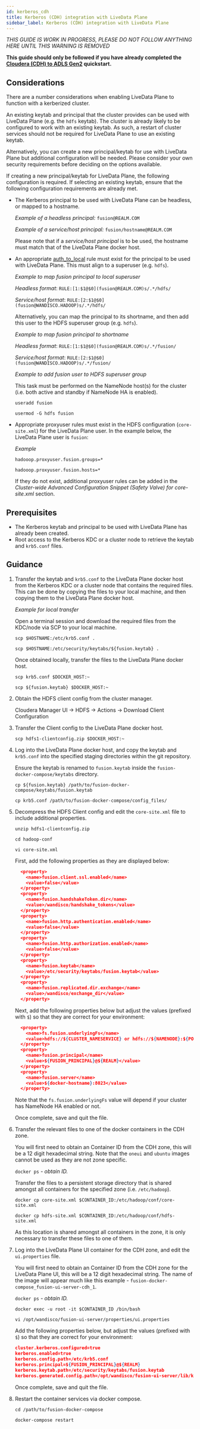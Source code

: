 ```yaml
---
id: kerberos_cdh
title: Kerberos (CDH) integration with LiveData Plane
sidebar_label: Kerberos (CDH) integration with LiveData Plane
---
```


_THIS GUIDE IS WORK IN PROGRESS, PLEASE DO NOT FOLLOW ANYTHING HERE UNTIL THIS WARNING IS REMOVED_

**This guide should only be followed if you have already completed the [Cloudera (CDH) to ADLS Gen2](https://wandisco.github.io/wandisco-documentation/docs/quickstarts/installation/cdh-adlsg2) quickstart.**

## Considerations

There are a number considerations when enabling LiveData Plane to function with a kerberized cluster.

An existing keytab and principal that the cluster provides can be used with LiveData Plane (e.g. the `hdfs` keytab). The cluster is already likely to be configured to work with an existing keytab. As such, a restart of cluster services should not be required for LiveData Plane to use an existing keytab.

Alternatively, you can create a new principal/keytab for use with LiveData Plane but additional configuration will be needed. Please consider your own security requirements before deciding on the options available.

If creating a new principal/keytab for LiveData Plane, the following configuration is required. If selecting an existing keytab, ensure that the following configuration requirements are already met.

* The Kerberos principal to be used with LiveData Plane can be headless, or mapped to a hostname.

  _Example of a headless principal:_ `fusion@REALM.COM`

  _Example of a service/host principal:_ `fusion/hostname@REALM.COM`

  Please note that if a _service/host principal_ is to be used, the hostname must match that of the LiveData Plane docker host.

* An appropriate [auth_to_local](https://web.mit.edu/kerberos/krb5-latest/doc/admin/conf_files/krb5_conf.html#realms) rule must exist for the principal to be used with LiveData Plane. This must align to a superuser (e.g. `hdfs`).

  _Example to map fusion principal to local superuser_

  _Headless format_: `RULE:[1:$1@$0](fusion@REALM.COM)s/.*/hdfs/`

  _Service/host format_: `RULE:[2:$1@$0](fusion@WANDISCO.HADOOP)s/.*/hdfs/`

  Alternatively, you can map the principal to its shortname, and then add this user to the HDFS superuser group (e.g. `hdfs`).

  _Example to map fusion principal to shortname_

  _Headless format_: `RULE:[1:$1@$0](fusion@REALM.COM)s/.*/fusion/`

  _Service/host format_: `RULE:[2:$1@$0](fusion@WANDISCO.HADOOP)s/.*/fusion/`

  _Example to add fusion user to HDFS superuser group_

  This task must be performed on the NameNode host(s) for the cluster (i.e. both active and standby if NameNode HA is enabled).

  `useradd fusion`

  `usermod -G hdfs fusion`

* Appropriate proxyuser rules must exist in the HDFS configuration (`core-site.xml`) for the LiveData Plane user. In the example below, the LiveData Plane user is `fusion`:

  _Example_

  `hadooop.proxyuser.fusion.groups=*`

  `hadooop.proxyuser.fusion.hosts=*`

  If they do not exist, additional proxyuser rules can be added in the _Cluster-wide Advanced Configuration Snippet (Safety Valve) for core-site.xml_ section.

## Prerequisites

* The Kerberos keytab and principal to be used with LiveData Plane has already been created.
* Root access to the Kerberos KDC or a cluster node to retrieve the keytab and `krb5.conf` files.

## Guidance

1. Transfer the keytab and `krb5.conf` to the LiveData Plane docker host from the Kerberos KDC or a cluster node that contains the required files. This can be done by copying the files to your local machine, and then copying them to the LiveData Plane docker host.

   _Example for local transfer_

   Open a terminal session and download the required files from the KDC/node via SCP to your local machine.

   `scp $HOSTNAME:/etc/krb5.conf .`

   `scp $HOSTNAME:/etc/security/keytabs/${fusion.keytab} .`

   Once obtained locally, transfer the files to the LiveData Plane docker host.

   `scp krb5.conf $DOCKER_HOST:~`

   `scp ${fusion.keytab} $DOCKER_HOST:~`

2. Obtain the HDFS client config from the cluster manager.

   Cloudera Manager UI -> HDFS -> Actions -> Download Client Configuration

3. Transfer the Client config to the LiveData Plane docker host.

   `scp hdfs1-clientconfig.zip $DOCKER_HOST:~`

4. Log into the LiveData Plane docker host, and copy the keytab and `krb5.conf` into the specified staging directories within the git repository.

   Ensure the keytab is renamed to `fusion.keytab` inside the `fusion-docker-compose/keytabs` directory.

   `cp ${fusion.keytab} /path/to/fusion-docker-compose/keytabs/fusion.keytab`

   `cp krb5.conf /path/to/fusion-docker-compose/config_files/`

5. Decompress the HDFS Client config and edit the `core-site.xml` file to include additional properties.

   `unzip hdfs1-clientconfig.zip`

   `cd hadoop-conf`

   `vi core-site.xml`

   First, add the following properties as they are displayed below:

   ```json
     <property>
       <name>fusion.client.ssl.enabled</name>
       <value>false</value>
     </property>
     <property>
       <name>fusion.handshakeToken.dir</name>
       <value>/wandisco/handshake_tokens</value>
     </property>
     <property>
       <name>fusion.http.authentication.enabled</name>
       <value>false</value>
     </property>
     <property>
       <name>fusion.http.authorization.enabled</name>
       <value>false</value>
     </property>
     <property>
       <name>fusion.keytab</name>
       <value>/etc/security/keytabs/fusion.keytab</value>
     </property>
     <property>
       <name>fusion.replicated.dir.exchange</name>
       <value>/wandisco/exchange_dir</value>
     </property>
   ```

   Next, add the following properties below but adjust the values (prefixed with `$`) so that they are correct for your environment:

   ```json
     <property>
       <name>fs.fusion.underlyingFs</name>
       <value>hdfs://${CLUSTER_NAMESERVICE} or hdfs://${NAMENODE}:${PORT}</value>
     </property>
     <property>
       <name>fusion.principal</name>
       <value>${FUSION_PRINCIPAL}@${REALM}</value>
     </property>
     <property>
       <name>fusion.server</name>
       <value>${docker-hostname}:8023</value>
     </property>
   ```

   Note that the `fs.fusion.underlyingFs` value will depend if your cluster has NameNode HA enabled or not.

   Once complete, save and quit the file.

6. Transfer the relevant files to one of the docker containers in the CDH zone.

   You will first need to obtain an Container ID from the CDH zone, this will be a 12 digit hexadecimal string. Note that the `oneui` and `ubuntu` images cannot be used as they are not zone specific.

   `docker ps` _- obtain ID._

    Transfer the files to a persistent storage directory that is shared amongst all containers for the specified zone (i.e. `/etc/hadoop`).

   `docker cp core-site.xml $CONTAINER_ID:/etc/hadoop/conf/core-site.xml`

   `docker cp hdfs-site.xml $CONTAINER_ID:/etc/hadoop/conf/hdfs-site.xml`

   As this location is shared amongst all containers in the zone, it is only necessary to transfer these files to one of them.

7. Log into the LiveData Plane UI container for the CDH zone, and edit the `ui.properties` file.

   You will first need to obtain an Container ID from the CDH zone for the LiveData Plane UI, this will be a 12 digit hexadecimal string. The name of the image will appear much like this example - `fusion-docker-compose_fusion-ui-server-cdh_1`.

   `docker ps` _- obtain ID._

   `docker exec -u root -it $CONTAINER_ID /bin/bash`

   `vi /opt/wandisco/fusion-ui-server/properties/ui.properties`

   Add the following properties below, but adjust the values (prefixed with `$`) so that they are correct for your environment:

   ```json
   cluster.kerberos.configured=true
   kerberos.enabled=true
   kerberos.config.path=/etc/krb5.conf
   kerberos.principal=${FUSION_PRINCIPAL}@${REALM}
   kerberos.keytab.path=/etc/security/keytabs/fusion.keytab
   kerberos.generated.config.path=/opt/wandisco/fusion-ui-server/lib/kerberos.conf
   ```

   Once complete, save and quit the file.

8. Restart the container services via docker compose.

   `cd /path/to/fusion-docker-compose`

   `docker-compose restart`
